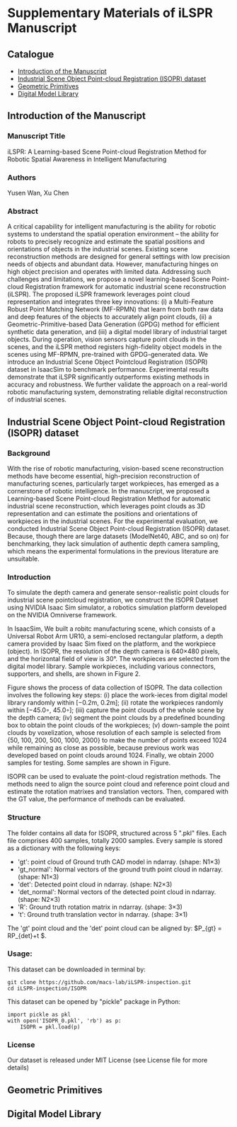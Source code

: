 # Supplementary Materials of iLSPR Manuscript

## Catalogue
- [Introduction of the Manuscript](#introduction-of-the-manuscript)
- [Industrial Scene Object Point-cloud Registration (ISOPR) dataset](#industrial-scene-object-point-cloud-registration-isopr-dataset)
- [Geometric Primitives](#geometric-primitives)
- [Digital Model Library](#digital-model-library)

## Introduction of the Manuscript

### Manuscript Title

iLSPR: A Learning-based Scene Point-cloud Registration Method for Robotic Spatial Awareness in Intelligent Manufacturing

### Authors 
Yusen Wan, Xu Chen

### Abstract

A critical capability for intelligent manufacturing is the ability for robotic systems to understand the spatial operation environment – the ability for robots to precisely recognize and estimate the spatial positions and orientations of objects in the industrial scenes. Existing scene reconstruction methods are designed for general settings with low precision needs of objects
and abundant data. However, manufacturing hinges on high object precision and operates with limited data. Addressing such challenges and limitations, we propose a novel learning-based Scene Point-cloud Registration framework for automatic industrial scene reconstruction (iLSPR). The proposed iLSPR framework leverages point cloud representation and integrates three key innovations: (i) a Multi-Feature Robust Point Matching Network (MF-RPMN) that learn from both raw data and deep features of the objects to accurately align point clouds, (ii) a Geometric-Primitive-based Data Generation (GPDG) method for efficient synthetic data generation, and (iii) a digital model library of industrial target objects. During operation, vision sensors capture point clouds in the scenes, and the iLSPR method registers high-fidelity object models in the scenes using MF-RPMN, pre-trained with GPDG-generated data. We introduce an Industrial Scene Object Pointcloud Registration (ISOPR) dataset in IsaacSim to benchmark performance. Experimental results demonstrate that iLSPR significantly outperforms existing methods in accuracy and robustness. We further validate the approach on a real-world robotic manufacturing system, demonstrating reliable digital reconstruction of industrial scenes.




### 

## Industrial Scene Object Point-cloud Registration (ISOPR) dataset


### Background

With the rise of robotic manufacturing, vision-based scene reconstruction methods have become essential, high-precision reconstruction of manufacturing scenes, particularly target workpieces, has emerged as a cornerstone of robotic intelligence. In the manuscript, we proposed a Learning-based Scene Point-cloud Registration Method for automatic industrial scene reconstruction, which leverages point clouds as 3D representation and can estimate the positions and orientations of workpieces in the industrial scenes. For the experimental evaluation, we conducted Industrial Scene Object Point-cloud Registration (ISOPR) dataset. Because, though there are large datasets (ModelNet40, ABC, and so on) for benchmarking, they lack simulation of authentic depth camera sampling, which means the experimental formulations in the previous literature are unsuitable. 

### Introduction
To simulate the depth camera and generate sensor-realistic point clouds for industrial scene pointcloud registration, we construct the ISOPR Dataset using NVIDIA Isaac Sim simulator, a robotics simulation platform developed on the NVIDIA Omniverse framework.

In IsaacSim, We built a robitc manufacturing scene, which consists of a Universal Robot Arm UR10, a semi-enclosed rectangular platform, a depth camera provided by Isaac Sim fixed on the platform, and the workpiece (object). In ISOPR, the resolution of the depth camera is 640×480 pixels, and the horizontal field of view is 30°. The workpieces are selected from the digital model library. Sample workpieces, including various connectors, supporters, and shells, are shown in Figure 2.

Figure shows the process of data collection of ISOPR. The data collection involves the following key steps: (i) place the work-ieces from digital model library randomly within [−0.2m, 0.2m]; (ii) rotate the workpieces randomly within [−45.0◦, 45.0◦]; (iii) capture the point clouds of the whole scene by the depth camera; (iv) segment the point clouds by a predefined bounding box to obtain the point clouds of the workpieces; (v) down-sample the point clouds by voxelization, whose resolution of each sample is selected from {50, 100, 200, 500, 1000, 2000} to make the number of points exceed 1024 while remaining as close as possible, because previous work was developed based on point clouds around 1024. Finally, we obtain 2000 samples for testing. Some samples are shown in Figure.

ISOPR can be used to evaluate the point-cloud registration methods. The methods need to align the source point cloud and reference point cloud and estimate the rotation matrixes and translation vectors. Then, compared with the GT value, the performance of methods can be evaluated.

### Structure

The folder contains all data for ISOPR, structured across 5 ".pkl" files. Each file comprises 400 samples, totally 2000 samples. Every sample is stored as a dictionary with the following keys:

- 'gt': point cloud of Ground truth CAD model in ndarray. (shape: N1×3)
- 'gt_normal': Normal vectors of the ground truth point cloud in ndarray. (shape: N1×3)
- 'det': Detected point cloud in ndarray. (shape: N2×3)
- 'det_normal': Normal vectors of the detected point cloud in ndarray. (shape: N2×3)
- 'R': Ground truth rotation matrix in ndarray. (shape: 3×3)
- 't': Ground truth translation vector in ndarray. (shape: 3×1)

The 'gt' point cloud and the 'det' point cloud can be aligned by: $P_{gt} = RP_{det}+t $.


### Usage:
This dataset can be downloaded in terminal by:
```
git clone https://github.com/macs-lab/iLSPR-inspection.git
cd iLSPR-inspection/ISOPR
```

This dataset can be opened by "pickle" package in Python:

```
import pickle as pkl
with open('ISOPR_0.pkl', 'rb') as p:
    ISOPR = pkl.load(p)
``` 
 
### License

Our dataset is released under MIT License (see License file for more details)



## Geometric Primitives

## Digital Model Library